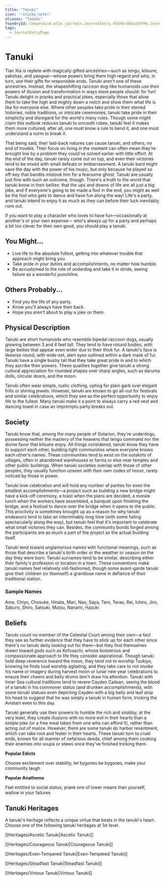 ```yaml
---
title: "Tanuki"
icon: ":sticky-note:"
aliases: "Tanuki"
foundryId: Compendium.pf2e.journals.JournalEntry.45SK8rdbbxvEHfMn.JournalEntryPage.I1uEGrIhe4zLs8Ei
tags:
  - JournalEntryPage
---
```


# Tanuki
Tian Xia is replete with magically gifted ancestries—such as tengu, kitsune, yakshas, and yaoguai—whose powers bring them high regard and who, in turn, use their gifts for responsible ends. Tanuki aren't one of these ancestries. Instead, the shapeshifting raccoon dog–like humanoids use their powers of illusion and transformation in ways more people should: for fun! Tanuki delight in pranks and practical jokes, especially those that allow them to take the high and mighty down a notch and show them what life is like for everyone else. Where other peoples take pride in their storied histories, noble traditions, or intricate ceremonies, tanuki take pride in their simplicity and disregard for the world's many rules. Though some might claim this outlook reduces tanuki to uncouth rubes, tanuki feel it makes them more cultured; after all, one must know a rule to bend it, and one must understand a norm to break it.

That being said, their laid-back natures can cause tanuki, and others, no end of trouble. Their focus on living in the moment can often mean they're brought low by a problem they could've solved earlier with little effort. At the end of the day, tanuki rarely come out on top, and even their victories tend to be mixed with small defeats or embarrassment. A tanuki bard might save the day with the power of his music, but only because he played so off-key that bandits mistook him for a fearsome ghost. Tanuki are usually just fine with such an outcome, though. There's a truth to the world that tanuki know in their bellies: that the ups and downs of life are all just a big joke, and if everyone's going to be made a fool in the end, you might as well be the fool who gets to dance and have fun along the way! Life's a party, and tanuki intend to enjoy it as much as they can before their luck inevitably runs out.

If you want to play a character who loves to have fun—occasionally at another's or your own expense— who's always up for a party and perhaps a bit too clever for their own good, you should play a tanuki.

## You Might...

*   Live life to the absolute fullest, getting into whatever trouble that approach might bring you.
*   Take pride in your duties and accomplishments, no matter how humble.
*   Be accustomed to the role of underdog and take it in stride, seeing failure as a wonderful punchline.

## Others Probably...

*   Find you the life of any party.
*   Know you'll always have their back.
*   Hope you aren't about to play a joke on them.

## Physical Description

Tanuki are short humanoids who resemble bipedal raccoon dogs, usually growing between 3 and 4 feet tall. They tend to have rotund bodies, with large bellies that appear even wider due to their thick fur. A tanuki's face is likewise round, with wide-set, alert eyes outlined within a dark mask of fur. Tanuki have a single bushy tail that they take great pride in and to which they ascribe their powers. These qualities together give tanuki a strong cultural appreciation for rounded shapes over sharp angles, such as daruma dolls, circular doors, and the moon.

Tanuki often wear simple, rustic clothing, opting for plain garb over elegant frills or shining jewels. However, tanuki are known to go all-out for festivals and similar celebrations, which they see as the perfect opportunity to enjoy life to the fullest. Many tanuki make it a point to always carry a red vest and dancing towel in case an impromptu party breaks out.

## Society

Tanuki know that, among the many people of Golarion, they're underdogs, possessing neither the mastery of the heavens that tengu command nor the divine favor that kitsune enjoy. All things considered, tanuki know they have to support each other, building tight communities where everyone knows each other's names. These communities tend to exist on the outskirts of villages, often in abandoned warehouses or farms or else near temples and other public buildings. When tanuki societies overlap with those of other peoples, they usually function unseen with their own codes of honor, rarely noticed by those in power.

Tanuki love celebration and will hold any number of parties for even the smallest accomplishments—a project such as building a new bridge might have a kick-off ceremony, a toast when the plans are decided, a morale lunch when the workers have assembled, a banquet upon finishing the bridge, and a festival to dance over the bridge when it opens to the public. This proclivity is sometimes brought up as a reason for why tanuki endeavors tend to take an interminably long time (with some failing spectacularly along the way), but tanuki feel that it's important to celebrate what small victories they can. Besides, the community bonds forged among the participants are as much a part of the project as the actual building itself.

Tanuki tend toward unglamorous names with functional meanings, such as those that describe a tanuki's birth order or the weather or season on the day they were born. Tanuki surnames tend to be similar, describing either their family's profession or location in a town. These conventions make tanuki names feel relatively old-fashioned, though some avant-garde tanuki give their children (or themself) a grandiose name in defiance of their traditional station.

### Sample Names

Ame, Chiyo, Chosuke, Hinata, Mari, Nao, Saya, Taro, Terao, Rei, Ichiro, Jiro, Saburo, Shiro, Satsuki, Mutsu, Nanami, Hazuki

## Beliefs

Tanuki count no member of the Celestial Court among their own—a fact they see as further evidence that they have to stick up for each other since there's no tanuki deity looking out for them—but they find themselves drawn toward gods such as Kofusachi, whose boisterous and compassionate approach to life they consider aspirational. Though tanuki hold deep reverence toward the moon, they tend not to worship Tsukiyo, knowing he finds loud worship agitating, and they take care to not invoke his name or imagery during harvest moon or lunar new year celebrations to ensure their cheers and belly drums don't draw his attention. Tanuki with Inner Sea cultural traditions tend to revere Cayden Cailean, seeing the blood of a tanuki in his commoner status (and drunken accomplishments), with some tanuki statues even depicting Cayden with a big belly and leaf atop his head to suggest that he was simply a tanuki in human form, tricking the Avistani even to this day.

Tanuki generally use their powers to humble the rich and snobby; at the very least, they create illusions with no more evil in their hearts than a simple joke (or a free meal taken from one who can afford it), rather than acting out of malice. However, there are some tanuki do harbor resentment, which can take root and fester in their hearts. These tanuki turn to cruel ends, known for all manner of nefarious deeds, chief among them cooking their enemies into soups or stews once they've finished tricking them.

**Popular Edicts**

Choose excitement over stability, let bygones be bygones, make your community laugh

**Popular Anathema**

Feel entitled to social status, prank one of lower means than yourself, wallow in your failures

## Tanuki Heritages

A tanuki's heritage reflects a unique virtue that beats in the tanuki's heart. Choose one of the following tanuki heritages at 1st level.

[[Heritages/Ascetic Tanuki|Ascetic Tanuki]]

[[Heritages/Courageous Tanuki|Courageous Tanuki]]

[[Heritages/Even-Tempered Tanuki|Even-Tempered Tanuki]]

[[Heritages/Steadfast Tanuki|Steadfast Tanuki]]

[[Heritages/Virtous Tanuki|Virtous Tanuki]]